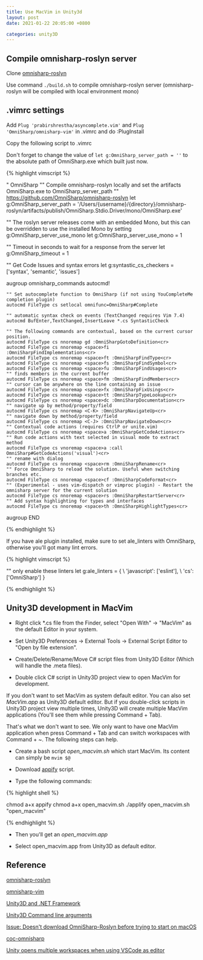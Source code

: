```yaml
---
title: Use MacVim in Unity3d
layout: post
date: 2021-01-22 20:05:00 +0800

categories: unity3D
---
```


## Compile omnisharp-roslyn server

Clone [omnisharp-roslyn](https://github.com/OmniSharp/omnisharp-roslyn)

Use command `./build.sh` to compile omnisharp-roslyn server (omnisharp-roslyn will be compiled with local environment mono)

## .vimrc settings

Add `Plug 'prabirshrestha/asyncomplete.vim'` and `Plug 'OmniSharp/omnisharp-vim'` in .vimrc and do :PlugInstall

Copy the following script to .vimrc

Don't forget to change the value of `let g:OmniSharp_server_path = ''` to the absolute path of OmniSharp.exe which built just now.

{% highlight vimscript %}

" OmniSharp
"" Compile omnisharp-roslyn locally and set the artifacts OmniSharp.exe to OmniSharp_server_path
"" https://github.com/OmniSharp/omnisharp-roslyn
let g:OmniSharp_server_path = '/Users/{username}/{directory}/omnisharp-roslyn/artifacts/publish/OmniSharp.Stdio.Driver/mono/OmniSharp.exe'

"" The roslyn server releases come with an embedded Mono, but this can be overridden to use the installed Mono by setting g:OmniSharp_server_use_mono
let g:OmniSharp_server_use_mono = 1

"" Timeout in seconds to wait for a response from the server
let g:OmniSharp_timeout = 1

"" Get Code Issues and syntax errors
let g:syntastic_cs_checkers = ['syntax', 'semantic', 'issues']

augroup omnisharp_commands
    autocmd!

    "" Set autocomplete function to OmniSharp (if not using YouCompleteMe completion plugin)
    autocmd FileType cs setlocal omnifunc=OmniSharp#Complete

    "" automatic syntax check on events (TextChanged requires Vim 7.4)
    autocmd BufEnter,TextChanged,InsertLeave *.cs SyntasticCheck

    "" The following commands are contextual, based on the current cursor position.
    autocmd FileType cs nnoremap gd :OmniSharpGotoDefinition<cr>
    autocmd FileType cs nnoremap <space>fi :OmniSharpFindImplementations<cr>
    autocmd FileType cs nnoremap <space>ft :OmniSharpFindType<cr>
    autocmd FileType cs nnoremap <space>fs :OmniSharpFindSymbol<cr>
    autocmd FileType cs nnoremap <space>fu :OmniSharpFindUsages<cr>
    "" finds members in the current buffer
    autocmd FileType cs nnoremap <space>fm :OmniSharpFindMembers<cr>
    "" cursor can be anywhere on the line containing an issue
    autocmd FileType cs nnoremap <space>fx :OmniSharpFixUsings<cr>
    autocmd FileType cs nnoremap <space>tt :OmniSharpTypeLookup<cr>
    autocmd FileType cs nnoremap <space>dc :OmniSharpDocumentation<cr>
    "" navigate up by method/property/field
    autocmd FileType cs nnoremap <C-K> :OmniSharpNavigateUp<cr>
    "" navigate down by method/property/field
    autocmd FileType cs nnoremap <C-J> :OmniSharpNavigateDown<cr>
    "" Contextual code actions (requires CtrlP or unite.vim)
    autocmd FileType cs nnoremap <space>a :OmniSharpGetCodeActions<cr>
    "" Run code actions with text selected in visual mode to extract method
    autocmd FileType cs vnoremap <space>a :call OmniSharp#GetCodeActions('visual')<cr>
    "" rename with dialog
    autocmd FileType cs nnoremap <space>rm :OmniSharpRename<cr>
    "" Force OmniSharp to reload the solution. Useful when switching branches etc.
    autocmd FileType cs nnoremap <space>cf :OmniSharpCodeFormat<cr>
    "" (Experimental - uses vim-dispatch or vimproc plugin) - Restart the omnisharp server for the current solution
    autocmd FileType cs nnoremap <space>rs :OmniSharpRestartServer<cr>
    "" Add syntax highlighting for types and interfaces
    autocmd FileType cs nnoremap <space>th :OmniSharpHighlightTypes<cr>
augroup END

{% endhighlight %}

If you have ale plugin installed, make sure to set ale_linters with OmniSharp, otherwise you'll got many lint errors.

{% highlight vimscript %}

"" only enable these linters
 let g:ale_linters = {
 \    'javascript': ['eslint'],
 \    'cs': ['OmniSharp']
 \}

{% endhighlight %}

## Unity3D development in MacVim

- Right click *.cs file from the Finder, select "Open With" -> "MacVim" as the default Editor in your system.

- Set Unity3D Preferences -> External Tools -> External Script Editor to "Open by file extension".

- Create/Delete/Rename/Move C# script files from Unity3D Editor (Which will handle the .meta files).

- Double click C# script in Unity3D project view to open MacVim for development.

If you don't want to set MacVim as system default editor. You can also set _MacVim.app_ as Unity3D default editor. But if you double-click scripts in Unity3D project view multiple times, Unity3D will create multiple MacVim applications (You'll see them while pressing Command + Tab).

That's what we don't want to see. We only want to have one MacVim application when press Command + Tab and can switch workspaces with Command + ~. The following steps can help.

- Create a bash script _open_macvim.sh_ which start MacVim. Its content can simply be `mvim $@`

- Download [appify](https://gist.github.com/mathiasbynens/674099) script.

- Type the following commands:

{% highlight shell %}

chmod a+x appify
chmod a+x open_macvim.sh
./applify open_macvim.sh "open_macvim"

{% endhighlight %}

- Then you'll get an _open_macvim.app_

- Select open_macvim.app from Unity3D as default editor.

## Reference

[omnisharp-roslyn](https://github.com/OmniSharp/omnisharp-roslyn)

[omnisharp-vim](https://libraries.io/github/OmniSharp/omnisharp-vim)

[Unity3D and .NET Framework](https://github.com/OmniSharp/omnisharp-vim/wiki/Unity3D-and-.NET-Framework)

[Unity3D Command line arguments](https://docs.unity3d.com/Manual/CommandLineArguments.html)

[Issue: Doesn't download OmniSharp-Roslyn before trying to start on macOS](https://github.com/OmniSharp/omnisharp-vim/issues/506)

[coc-omnisharp](https://github.com/coc-extensions/coc-omnisharp)

[Unity opens multiple workspaces when using VSCode as editor](https://stackoverflow.com/questions/49550056/unity-opens-multiple-workspaces-when-using-vscode-as-editor)
